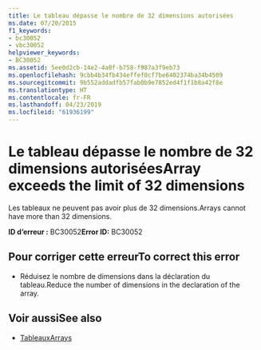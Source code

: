 ```yaml
---
title: Le tableau dépasse le nombre de 32 dimensions autorisées
ms.date: 07/20/2015
f1_keywords:
- bc30052
- vbc30052
helpviewer_keywords:
- BC30052
ms.assetid: 5ee0d2cb-14e2-4a0f-b758-f987a3f9eb73
ms.openlocfilehash: 9cbb4b34fb434effef0cf7be6402374ba34b4509
ms.sourcegitcommit: 9b552addadfb57fab0b9e7852ed4f1f1b8a42f8e
ms.translationtype: HT
ms.contentlocale: fr-FR
ms.lasthandoff: 04/23/2019
ms.locfileid: "61936199"
---
```

# <a name="array-exceeds-the-limit-of-32-dimensions"></a><span data-ttu-id="b0829-102">Le tableau dépasse le nombre de 32 dimensions autorisées</span><span class="sxs-lookup"><span data-stu-id="b0829-102">Array exceeds the limit of 32 dimensions</span></span>
<span data-ttu-id="b0829-103">Les tableaux ne peuvent pas avoir plus de 32 dimensions.</span><span class="sxs-lookup"><span data-stu-id="b0829-103">Arrays cannot have more than 32 dimensions.</span></span>  
  
 <span data-ttu-id="b0829-104">**ID d’erreur :** BC30052</span><span class="sxs-lookup"><span data-stu-id="b0829-104">**Error ID:** BC30052</span></span>  
  
## <a name="to-correct-this-error"></a><span data-ttu-id="b0829-105">Pour corriger cette erreur</span><span class="sxs-lookup"><span data-stu-id="b0829-105">To correct this error</span></span>  
  
- <span data-ttu-id="b0829-106">Réduisez le nombre de dimensions dans la déclaration du tableau.</span><span class="sxs-lookup"><span data-stu-id="b0829-106">Reduce the number of dimensions in the declaration of the array.</span></span>  
  
## <a name="see-also"></a><span data-ttu-id="b0829-107">Voir aussi</span><span class="sxs-lookup"><span data-stu-id="b0829-107">See also</span></span>

- [<span data-ttu-id="b0829-108">Tableaux</span><span class="sxs-lookup"><span data-stu-id="b0829-108">Arrays</span></span>](../../visual-basic/programming-guide/language-features/arrays/index.md)
